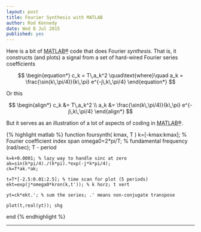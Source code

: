```yaml
---
layout: post
title: Fourier Synthesis with MATLAB
author: Rod Kennedy
date: Wed 8 Jul 2015
published: yes
---
```


Here is a bit of <abbr title="MATLAB&reg; is a high-level technical computing language"> MATLAB&reg;</abbr> code that does Fourier *synthesis*. That is, it constructs (and plots) a signal from a set of hard-wired Fourier series coefficients

$$
\begin{equation*}
	c_k = T\,a_k^2 \quad\text{where}\quad
	a_k = \frac{\sin(k\,\pi/4)}{k\,\pi} e^{-j\,k\,\pi/4}
\end{equation*}
$$

Or this

$$
\begin{align*}
	c_k &= T\,a_k^2 \\
	a_k &= \frac{\sin(k\,\pi/4)}{k\,\pi} e^{-j\,k\,\pi/4}
\end{align*}
$$

But it serves as an illustration of a lot of aspects of coding in <abbr title="MATLAB&reg; is a high-level technical computing language">MATLAB&reg;</abbr>.

{% highlight matlab %}
function foursynth( kmax, T )
    k=[-kmax:kmax]; % Fourier coefficient index span
    omega0=2*pi/T; % fundamental frequency (rad/sec); T - period

    k=k+0.0001; % lazy way to handle sinc at zero
    ak=sin(k*pi/4)./(k*pi).*exp(-j*k*pi/4);
    ck=T*ak.*ak;

    t=T*[-2.5:0.01:2.5]; % time scan for plot (5 periods)
    ekt=exp(j*omega0*kron(k,t')); % k horz; t vert

    yt=ck*ekt.'; % sum the series; .' means non-conjugate transpose

    plot(t,real(yt)); shg
end
{% endhighlight %}

---